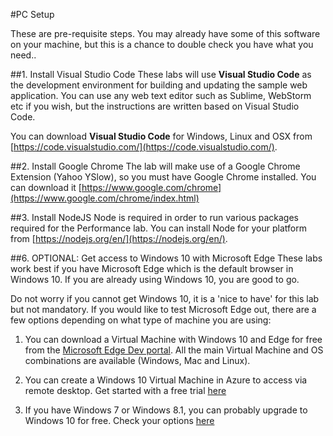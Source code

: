 #PC Setup

These are pre-requisite steps. You may already have some of this software on your machine, but this is a chance to double check you have what you need..

##1. Install Visual Studio Code
These labs will use **Visual Studio Code** as the development environment for building and updating the sample web application. You can use any web text editor such as Sublime, WebStorm etc if you wish, but the instructions are written based on Visual Studio Code.

You can download **Visual Studio Code** for Windows, Linux and OSX from [https://code.visualstudio.com/](https://code.visualstudio.com/).

##2. Install Google Chrome
The lab will make use of a Google Chrome Extension (Yahoo YSlow), so you must have Google Chrome installed. You can download it [https://www.google.com/chrome](https://www.google.com/chrome/index.html)

##3. Install NodeJS
Node is required in order to run various packages required for the Performance lab. You can install Node for your platform from [https://nodejs.org/en/](https://nodejs.org/en/).

##6. OPTIONAL: Get access to Windows 10 with Microsoft Edge
These labs work best if you have Microsoft Edge which is the default browser in Windows 10. If you are already using Windows 10, you are good to go.

Do not worry if you cannot get Windows 10, it is a 'nice to have' for this lab but not mandatory. If you would like to test Microsoft Edge out, there are a few options depending on what type of machine you are using:

1. You can download a Virtual Machine with Windows 10 and Edge for free from the [Microsoft Edge Dev portal](https://dev.modern.ie/tools/vms/windows/). All the main Virtual Machine and OS combinations are available (Windows, Mac and Linux).

1. You can create a Windows 10 Virtual Machine in Azure to access via remote desktop. Get started with a free trial [here](https://azure.microsoft.com/en-us/trial/free-trial-virtual-machines/)

1. If you have Windows 7 or Windows 8.1, you can probably upgrade to Windows 10 for free. Check your options [here](http://www.microsoft.com/en-gb/windows/windows-10-upgrade)